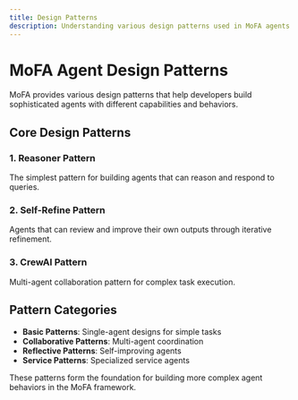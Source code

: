 ```yaml
---
title: Design Patterns
description: Understanding various design patterns used in MoFA agents
---
```


# MoFA Agent Design Patterns

MoFA provides various design patterns that help developers build sophisticated agents with different capabilities and behaviors.

## Core Design Patterns

### 1. Reasoner Pattern
The simplest pattern for building agents that can reason and respond to queries.

### 2. Self-Refine Pattern  
Agents that can review and improve their own outputs through iterative refinement.

### 3. CrewAI Pattern
Multi-agent collaboration pattern for complex task execution.

## Pattern Categories

- **Basic Patterns**: Single-agent designs for simple tasks
- **Collaborative Patterns**: Multi-agent coordination
- **Reflective Patterns**: Self-improving agents
- **Service Patterns**: Specialized service agents

These patterns form the foundation for building more complex agent behaviors in the MoFA framework.
